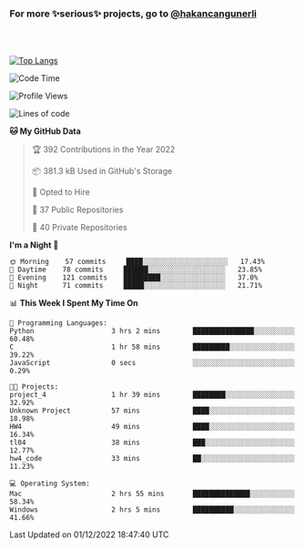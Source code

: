 ### For more ✨serious✨ projects, go to [@hakancangunerli](https://github.com/hakancangunerli)

<br>
<br>



[![Top Langs](https://github-readme-stats.vercel.app/api/top-langs/?username=63616e&layout=compact&hide=tex,html,shell,assembly,C&langs_count=6&exclude_repo=2015-csharp)](https://github.com/anuraghazra/github-readme-stats)


<!--START_SECTION:waka-->
![Code Time](http://img.shields.io/badge/Code%20Time-339%20hrs%2048%20mins-blue)

![Profile Views](http://img.shields.io/badge/Profile%20Views-9-blue)

![Lines of code](https://img.shields.io/badge/From%20Hello%20World%20I%27ve%20Written-1%20Million%20lines%20of%20code-blue)

**🐱 My GitHub Data** 

> 🏆 392 Contributions in the Year 2022
 > 
> 📦 381.3 kB Used in GitHub's Storage 
 > 
> 💼 Opted to Hire
 > 
> 📜 37 Public Repositories 
 > 
> 🔑 40 Private Repositories  
 > 
**I'm a Night 🦉** 

```text
🌞 Morning    57 commits     ████░░░░░░░░░░░░░░░░░░░░░   17.43% 
🌆 Daytime    78 commits     ██████░░░░░░░░░░░░░░░░░░░   23.85% 
🌃 Evening    121 commits    █████████░░░░░░░░░░░░░░░░   37.0% 
🌙 Night      71 commits     █████░░░░░░░░░░░░░░░░░░░░   21.71%

```


📊 **This Week I Spent My Time On** 

```text
💬 Programming Languages: 
Python                   3 hrs 2 mins        ███████████████░░░░░░░░░░   60.48% 
C                        1 hr 58 mins        █████████░░░░░░░░░░░░░░░░   39.22% 
JavaScript               0 secs              ░░░░░░░░░░░░░░░░░░░░░░░░░   0.29%

🐱‍💻 Projects: 
project_4                1 hr 39 mins        ████████░░░░░░░░░░░░░░░░░   32.92% 
Unknown Project          57 mins             ████░░░░░░░░░░░░░░░░░░░░░   18.98% 
HW4                      49 mins             ████░░░░░░░░░░░░░░░░░░░░░   16.34% 
tl04                     38 mins             ███░░░░░░░░░░░░░░░░░░░░░░   12.77% 
hw4_code                 33 mins             ██░░░░░░░░░░░░░░░░░░░░░░░   11.23%

💻 Operating System: 
Mac                      2 hrs 55 mins       ██████████████░░░░░░░░░░░   58.34% 
Windows                  2 hrs 5 mins        ██████████░░░░░░░░░░░░░░░   41.66%

```


 Last Updated on 01/12/2022 18:47:40 UTC
<!--END_SECTION:waka-->


